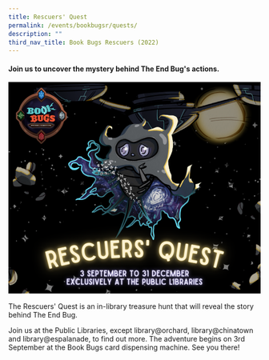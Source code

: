```yaml
---
title: Rescuers' Quest
permalink: /events/bookbugsr/quests/
description: ""
third_nav_title: Book Bugs Rescuers (2022)
---
```


#### Join us to uncover the mystery behind The End Bug's actions.

<img src="/images/events/bookbugsr/Rescuers Quest.png">

The Rescuers' Quest is an in-library treasure hunt that will reveal the story behind The End Bug. 

Join us at the Public Libraries, except library@orchard, library@chinatown and library@espalanade, to find out more. The adventure begins on 3rd September at the Book Bugs card dispensing machine. See you there!
